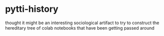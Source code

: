 # pytti-history
thought it might be an interesting sociological artifact to try to construct the hereditary tree of colab notebooks that have been getting passed around
